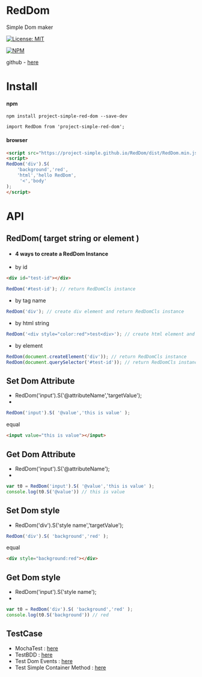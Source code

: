 # RedDom
Simple Dom maker

[![License: MIT](https://img.shields.io/badge/License-MIT-yellow.svg)](https://opensource.org/licenses/MIT)

[![NPM](https://nodei.co/npm/project-simple-red-dom.png)](https://npmjs.org/package/project-simple-red-dom)

github - [here](https://github.com/project-simple/RedDom)

# Install 
#### npm 
```npm
npm install project-simple-red-dom --save-dev
```
```
import RedDom from 'project-simple-red-dom';
```
#### browser
```html
<script src="https://project-simple.github.io/RedDom/dist/RedDom.min.js"></script>
<script>
RedDom('div').S(
    'background','red',
    'html','hello RedDom',
     '<','body'
);
</script>
```

# API
## RedDom( target string or element )
- #### 4 ways to create a RedDom Instance
- by id
```html
<div id="test-id"></div>
```
```javascript
RedDom('#test-id'); // return RedDomCls instance
```
- by tag name
```javascript
RedDom('div'); // create div element and return RedDomCls instance
```
- by html string
```javascript
RedDom('<div style="color:red">test<div>'); // create html element and return RedDomCls instance
```
- by element
```javascript
RedDom(document.createElement('div')); // return RedDomCls instance
RedDom(document.querySelector('#test-id')); // return RedDomCls instance
```
## Set Dom Attribute 
- RedDom('input').S('@attributeName','targetValue'); 
- 
```javascript
RedDom('input').S( '@value','this is value' );
```
equal
```html
<input value="this is value"></input>
```
## Get Dom Attribute 
- RedDom('input').S('@attributeName'); 
- 
```javascript
var t0 = RedDom('input').S( '@value','this is value' );
console.log(t0.S('@value')) // this is value
```

## Set Dom style 
- RedDom('div').S('style name','targetValue'); 
```javascript
RedDom('div').S( 'background','red' );
```
equal
```html
<div style="background:red"></div>
```
## Get Dom style 
- RedDom('input').S('style name'); 
- 
```javascript
var t0 = RedDom('div').S( 'background','red' );
console.log(t0.S('background')) // red
```

## TestCase
- MochaTest : [here](https://project-simple.github.io/RedDom/testRun_browser.html)
- TestBDD : [here](https://project-simple.github.io/RedDom/testBDD.html)
- Test Dom Events : [here](https://project-simple.github.io/RedDom/testDomEvents.html)
- Test Simple Container Method : [here](https://project-simple.github.io/RedDom/testContainerMethod.html)